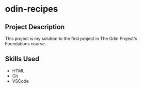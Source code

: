 # odin-recipes
## Project Description
This project is my solution to the first project in The Odin Project's Foundations course.

## Skills Used
- HTML
- Git
- VSCode
